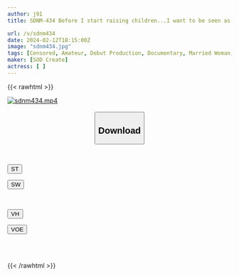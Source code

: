 ```yaml
---
author: j91
title: SDNM-434 Before I start raising children...I want to be seen as a woman and shine, even if just for a moment. Reiko Himori 28 years old AV DEBUT

url: /v/sdnm434
date: 2024-02-12T18:15:00Z
image: "sdnm434.jpg"
tags: [Censored, Amateur, Debut Production, Documentary, Married Woman, Solowork, Various Professions]
maker: [SOD Create]
actress: [ ]
---
```



{{< rawhtml >}}

<div class="video" data-videoid="WGJrqkp7XPhblZ0">
    <a href="javascript:;">
        <img src="/v/sdnm434/sdnm434.jpg" width="WIDTH" height="HEIGHT" alt="sdnm434.mp4" loading="lazy">
    </a>
</div>

<script type="text/javascript" src="https://j91.asia/asset/on-demand-st.js"></script>

<br>
  <link rel="stylesheet" href="https://j91.asia/asset/bs5.css">
  
  <center>
  <button class="btn btn-primary" type="button" data-bs-toggle="collapse" data-bs-target=".multi-collapse" aria-expanded="false" aria-controls="multiCollapseExample1 multiCollapseExample2"><h2>Download</h2></button></center>
</p>
<div class="row">
  <div class="col">
    <div class="collapse multi-collapse" id="multiCollapseExample1">
      <div class="card card-body">
	      	      <br>
<div class="buttons">  
<p><a href="https://streamtape.to/v/WGJrqkp7XPhblZ0" target="_blank"><button class="btn-hover color-3"><i class="fa fa-download"></i> ST</button></a></p>
<p><a href="https://cdnwish.com/vs00xy5rksgh" target="_blank"><button class="btn-hover color-2"><i class="fa fa-download"></i> SW</button></a></p></div>
    </div>
  </div>
</div>
  <div class="col">
    <div class="collapse multi-collapse" id="multiCollapseExample2">
      <div class="card card-body">
	      <br>
<div class="buttons">
<p><a href="https://vidhidepro.com/f/v5a670jmagxq"><button class="btn-hover color-9"><i class="fa fa-download"></i> VH</button></a></p>
<p><a href="https://voe.sx/akhcv4whrsza"><button class="btn-hover color-8"><i class="fa fa-download"></i> VOE</button></a></p></div>
<br><br>
      </div>
    </div>
  </div>
</div>

{{< /rawhtml >}}